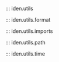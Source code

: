 ::: iden.utils

::: iden.utils.format

::: iden.utils.imports

::: iden.utils.path

::: iden.utils.time
